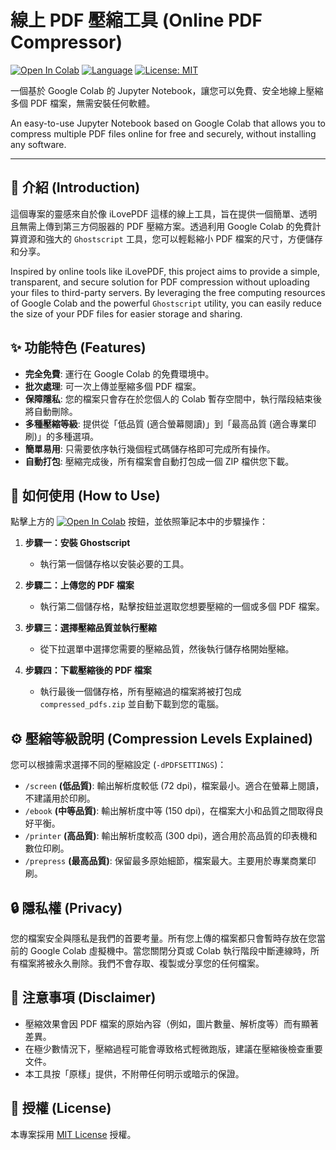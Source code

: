# 線上 PDF 壓縮工具 (Online PDF Compressor)

[![Open In Colab](https://colab.research.google.com/assets/colab-badge.svg)]()
[![Language](https://img.shields.io/badge/Language-Python-blue.svg)](https://www.python.org/)
[![License: MIT](https://img.shields.io/badge/License-MIT-yellow.svg)](https://opensource.org/licenses/MIT)

一個基於 Google Colab 的 Jupyter Notebook，讓您可以免費、安全地線上壓縮多個 PDF 檔案，無需安裝任何軟體。

An easy-to-use Jupyter Notebook based on Google Colab that allows you to compress multiple PDF files online for free and securely, without installing any software.

---

## 📖 介紹 (Introduction)

這個專案的靈感來自於像 iLovePDF 這樣的線上工具，旨在提供一個簡單、透明且無需上傳到第三方伺服器的 PDF 壓縮方案。透過利用 Google Colab 的免費計算資源和強大的 `Ghostscript` 工具，您可以輕鬆縮小 PDF 檔案的尺寸，方便儲存和分享。

Inspired by online tools like iLovePDF, this project aims to provide a simple, transparent, and secure solution for PDF compression without uploading your files to third-party servers. By leveraging the free computing resources of Google Colab and the powerful `Ghostscript` utility, you can easily reduce the size of your PDF files for easier storage and sharing.

## ✨ 功能特色 (Features)

*   **完全免費**: 運行在 Google Colab 的免費環境中。
*   **批次處理**: 可一次上傳並壓縮多個 PDF 檔案。
*   **保障隱私**: 您的檔案只會存在於您個人的 Colab 暫存空間中，執行階段結束後將自動刪除。
*   **多種壓縮等級**: 提供從「低品質 (適合螢幕閱讀)」到「最高品質 (適合專業印刷)」的多種選項。
*   **簡單易用**: 只需要依序執行幾個程式碼儲存格即可完成所有操作。
*   **自動打包**: 壓縮完成後，所有檔案會自動打包成一個 ZIP 檔供您下載。

## 🚀 如何使用 (How to Use)

點擊上方的 [![Open In Colab](https://colab.research.google.com/assets/colab-badge.svg)](https://colab.research.google.com/github/gemini-generative-ai/colab-notebooks/blob/main/PDF_Compressor.ipynb) 按鈕，並依照筆記本中的步驟操作：

1.  **步驟一：安裝 Ghostscript**
    *   執行第一個儲存格以安裝必要的工具。

2.  **步驟二：上傳您的 PDF 檔案**
    *   執行第二個儲存格，點擊按鈕並選取您想要壓縮的一個或多個 PDF 檔案。

3.  **步驟三：選擇壓縮品質並執行壓縮**
    *   從下拉選單中選擇您需要的壓縮品質，然後執行儲存格開始壓縮。

4.  **步驟四：下載壓縮後的 PDF 檔案**
    *   執行最後一個儲存格，所有壓縮過的檔案將被打包成 `compressed_pdfs.zip` 並自動下載到您的電腦。

## ⚙️ 壓縮等級說明 (Compression Levels Explained)

您可以根據需求選擇不同的壓縮設定 (`-dPDFSETTINGS`)：

*   `/screen` **(低品質)**: 輸出解析度較低 (72 dpi)，檔案最小。適合在螢幕上閱讀，不建議用於印刷。
*   `/ebook` **(中等品質)**: 輸出解析度中等 (150 dpi)，在檔案大小和品質之間取得良好平衡。
*   `/printer` **(高品質)**: 輸出解析度較高 (300 dpi)，適合用於高品質的印表機和數位印刷。
*   `/prepress` **(最高品質)**: 保留最多原始細節，檔案最大。主要用於專業商業印刷。

## 🔒 隱私權 (Privacy)

您的檔案安全與隱私是我們的首要考量。所有您上傳的檔案都只會暫時存放在您當前的 Google Colab 虛擬機中。當您關閉分頁或 Colab 執行階段中斷連線時，所有檔案將被永久刪除。我們不會存取、複製或分享您的任何檔案。

## 📝 注意事項 (Disclaimer)

*   壓縮效果會因 PDF 檔案的原始內容（例如，圖片數量、解析度等）而有顯著差異。
*   在極少數情況下，壓縮過程可能會導致格式輕微跑版，建議在壓縮後檢查重要文件。
*   本工具按「原樣」提供，不附帶任何明示或暗示的保證。

## 📄 授權 (License)

本專案採用 [MIT License](https://opensource.org/licenses/MIT) 授權。
